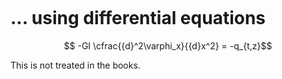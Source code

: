 ```{index} Displacements torsion structures; using differential equations
```
# ... using differential equations

$$ -GI \cfrac{{d}^2\varphi_x}{{d}x^2} = -q_{t,z}$$

This is not treated in the books.